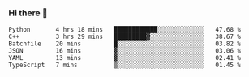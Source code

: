 ### Hi there 👋

<!--START_SECTION:waka-->

```text
Python       4 hrs 18 mins   ████████████░░░░░░░░░░░░░   47.68 %
C++          3 hrs 29 mins   █████████▓░░░░░░░░░░░░░░░   38.67 %
Batchfile    20 mins         █░░░░░░░░░░░░░░░░░░░░░░░░   03.82 %
JSON         16 mins         ▓░░░░░░░░░░░░░░░░░░░░░░░░   03.06 %
YAML         13 mins         ▓░░░░░░░░░░░░░░░░░░░░░░░░   02.41 %
TypeScript   7 mins          ▒░░░░░░░░░░░░░░░░░░░░░░░░   01.45 %
```

<!--END_SECTION:waka-->

